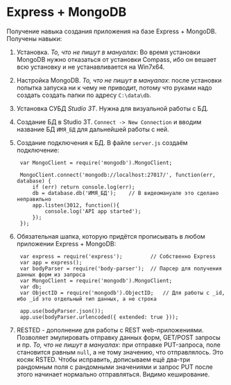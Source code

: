 # Express + MongoDB
Получение навыка создания приложения на базе Express + MongoDB.
Получены навыки:

1. Установка. *То, что не пишут в мануалах*: Во время установки MongoDB нужно отказаться от установки Compass, ибо он вешает всю установку и не устанавливается на Win7x64.
2. Настройка MongoDB. *То, что не пишут в мануалах*: после установки попытка запуска ни к чему не приводит, потому что руками надо создать создать папки по адресу `C:\data\db`.
3. Установка СУБД *Studio 3T*. Нужна для визуальной работы с БД.
4. Создание БД в Studio 3T. `Connect -> New Connection` и вводим название БД `ИМЯ_БД` для дальнейшей работы с ней.
5. Создание подключения к БД. В файле `server.js` создаём подключение:

        var MongoClient = require('mongodb').MongoClient;

        MongoClient.connect('mongodb://localhost:27017/', function(err, database) {
        	if (err) return console.log(err);
        	db = database.db('ИМЯ_БД');    // В видеомануале это сделано неправильно
        	app.listen(3012, function(){
        		console.log('API app started');
        	});
        });

6. Обязательная шапка, которую придётся прописывать в любом приложении Express + MongoDB:

        var express = require('express');         // Собственно Express
        var app = express();
        var bodyParser = require('body-parser');  // Парсер для получения данных форм из запроса
        var MongoClient = require('mongodb').MongoClient;
        var db;
        var ObjectID = require('mongodb').ObjectID;   // Для работы с _id, ибо _id это отдельный тип данных, а не строка

        app.use(bodyParser.json());
        app.use(bodyParser.urlencoded({ extended: true }));

7. RESTED - дополнение для работы с REST web-приложениями. Позволяет эмулировать отправку данных форм, GET/POST запросы и пр. *То, что не пишут в мануалах*: при отправке PUT-запроса, поле становится равным `null`, а не тому значению, что отправлялось. Это косяк RSTED. Чтобы исправить, дописываем ещё два-три рандомным поля с рандомными значениями и запрос PUT после этого начинает нормально отправляться. Видимо кеширование.
